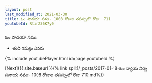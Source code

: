 ```yaml
---
layout: post
last_modified_at: 2021-03-30
title: ఓం పాదయా నమః- 1008 రోజుల తపస్సులో రోజు  711
youtubeId: RtinZ36K7y0
---
```

 
 
 ఓం పాదయా నమః  
 
 -  తుది గమ్యం ఎవరు 
 
  
 
  
 
 
 
 
 
 


{% include youtubePlayer.html id=page.youtubeId %}
 
[Next]({{ site.baseurl }}{% link  split1/_posts/2017-01-18-ఓం న్యాయ నిర్వ పనాయ నమః- 1008 రోజుల తపస్సులో రోజు  710.md%})
 
